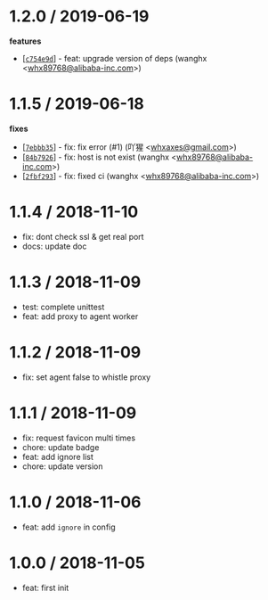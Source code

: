 
1.2.0 / 2019-06-19
==================

**features**
  * [[`c754e9d`](http://github.com/whxaxes/egg-whistle/commit/c754e9d0aeb3336005d700f368b9ad83561e9e7f)] - feat: upgrade version of deps (wanghx <<whx89768@alibaba-inc.com>>)

1.1.5 / 2019-06-18
==================

**fixes**
  * [[`7ebbb35`](http://github.com/whxaxes/egg-whistle/commit/7ebbb35a4a27c0582ca6787cf32d12248f758b1c)] - fix: fix error (#1) (吖猩 <<whxaxes@gmail.com>>)
  * [[`84b7926`](http://github.com/whxaxes/egg-whistle/commit/84b7926b8de5acb630e95810aecd6568623adb9c)] - fix: host is not exist (wanghx <<whx89768@alibaba-inc.com>>)
  * [[`2fbf293`](http://github.com/whxaxes/egg-whistle/commit/2fbf293f2c133d4fcbd5751d51433acff1074dc3)] - fix: fixed ci (wanghx <<whx89768@alibaba-inc.com>>)

1.1.4 / 2018-11-10
==================

  * fix: dont check ssl & get real port
  * docs: update doc

1.1.3 / 2018-11-09
==================

  * test: complete unittest
  * feat: add proxy to agent worker

1.1.2 / 2018-11-09
==================

  * fix: set agent false to whistle proxy

1.1.1 / 2018-11-09
==================

  * fix: request favicon multi times
  * chore: update badge
  * feat: add ignore list
  * chore: update version

1.1.0 / 2018-11-06
==================

  * feat: add `ignore` in config

1.0.0 / 2018-11-05
==================

  * feat: first init
